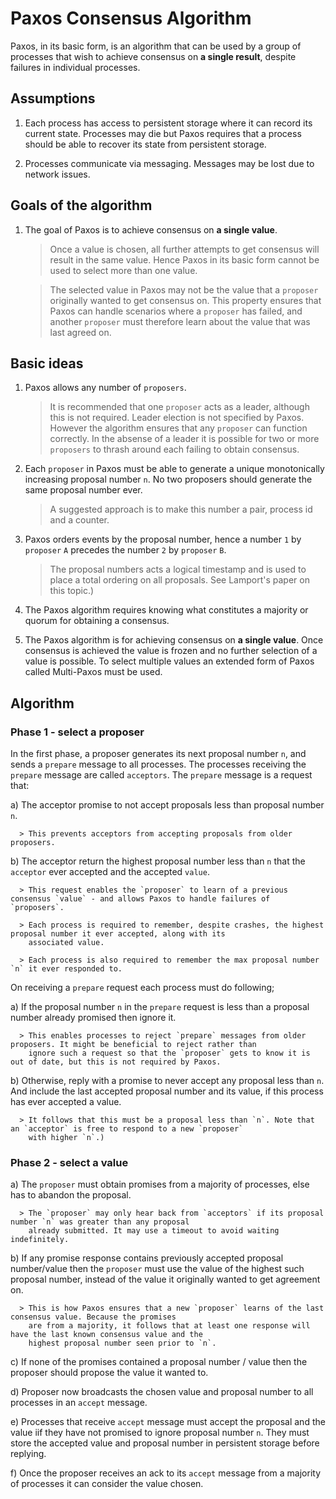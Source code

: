 # Paxos Consensus Algorithm

Paxos, in its basic form, is an algorithm that can be used by a group of processes that wish to achieve consensus on **a single result**, despite failures
in individual processes. 

## Assumptions

1. Each process has access to persistent storage where it can record its current state. Processes may die but Paxos requires 
   that a process should be able to recover its state from persistent storage.
   
2. Processes communicate via messaging. Messages may be lost due to network issues.

## Goals of the algorithm

1. The goal of Paxos is to achieve consensus on **a single value**. 

   > Once a value is chosen, all further attempts to get consensus will result in the same value. Hence Paxos in its basic form 
     cannot be used to select more than one value. 

   > The selected value in Paxos may not be the value that a `proposer` originally wanted to get consensus on. This property 
     ensures that Paxos can handle scenarios where a `proposer` has failed, and another `proposer` must therefore learn about 
     the value that was last agreed on.

## Basic ideas

1. Paxos allows any number of `proposers`. 

   > It is recommended that one `proposer` acts as a leader, although this is not required. Leader election is not specified by Paxos. 
     However the algorithm ensures that any `proposer` can function correctly. In the absense of a leader it is
     possible for two or more `proposers` to thrash around each failing to obtain consensus.

2. Each `proposer` in Paxos must be able to generate a unique monotonically increasing proposal number `n`. No two proposers should
   generate the same proposal number ever. 
    
   > A suggested approach is to make this number a pair, process id and a counter.
   
3. Paxos orders events by the proposal number, hence a number `1` by `proposer` `A` precedes the number `2` by `proposer` `B`. 

   > The proposal numbers acts a logical timestamp and is used to place a total ordering on all proposals. See Lamport's paper on this 
     topic.)
   
4. The Paxos algorithm requires knowing what constitutes a majority or quorum for obtaining a consensus.

5. The Paxos algorithm is for achieving consensus on **a single value**. Once consensus is achieved the value is frozen and no further
   selection of a value is possible. To select multiple values an extended form of Paxos called Multi-Paxos must be used.

## Algorithm

### Phase 1 - select a proposer

   In the first phase, a proposer generates its next proposal number `n`, and sends a `prepare` message to all processes. 
   The processes receiving the `prepare` message are called `acceptors`. The `prepare` message is a request that:
   
   a) The acceptor promise to not accept proposals less than proposal number `n`. 
   
      > This prevents acceptors from accepting proposals from older proposers.
      
   b) The acceptor return the highest proposal number less than `n` that the `acceptor` ever accepted and the accepted `value`.
      
      > This request enables the `proposer` to learn of a previous consensus `value` - and allows Paxos to handle failures of `proposers`.
   
      > Each process is required to remember, despite crashes, the highest proposal number it ever accepted, along with its 
        associated value.
   
      > Each process is also required to remember the max proposal number `n` it ever responded to.
   
   On receiving a `prepare` request each process must do following;
   
   a) If the proposal number `n` in the `prepare` request is less than a proposal number already promised then ignore it. 
      
      > This enables processes to reject `prepare` messages from older proposers. It might be beneficial to reject rather than
        ignore such a request so that the `proposer` gets to know it is out of date, but this is not required by Paxos.
      
   b) Otherwise, reply with a promise to never accept any proposal less than `n`. And include the last accepted proposal
      number and its value, if this process has ever accepted a value. 
      
      > It follows that this must be a proposal less than `n`. Note that an `acceptor` is free to respond to a new `proposer` 
        with higher `n`.)
      
### Phase 2 - select a value

   a) The `proposer` must obtain promises from a majority of processes, else has to abandon the proposal. 
   
      > The `proposer` may only hear back from `acceptors` if its proposal number `n` was greater than any proposal 
        already submitted. It may use a timeout to avoid waiting indefinitely.
   
   b) If any promise response contains previously accepted proposal number/value then the `proposer` must use the 
      value of the highest such proposal number, instead of the value it originally wanted to get agreement on. 
      
      > This is how Paxos ensures that a new `proposer` learns of the last consensus value. Because the promises
        are from a majority, it follows that at least one response will have the last known consensus value and the
        highest proposal number seen prior to `n`.
      
   c) If none of the promises contained a proposal number / value then the proposer should propose the value it wanted
      to. 

   d) Proposer now broadcasts the chosen value and proposal number to all processes in an `accept` message.
   
   e) Processes that receive `accept` message must accept the proposal and the value iif they have not promised to 
      ignore proposal number `n`. They must store the accepted value and proposal number in persistent 
      storage before replying.
      
   f) Once the proposer receives an ack to its `accept` message from a majority of processes it can consider the value 
      chosen. 
      


      
